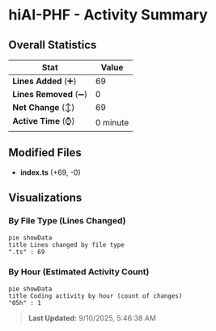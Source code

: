 # hiAI-PHF - Activity Summary 

## Overall Statistics

| Stat                   | Value                                                             |
| ---------------------- | ----------------------------------------------------------------- |
| **Lines Added** (➕)   | 69                                          |
| **Lines Removed** (➖) | 0                                        |
| **Net Change** (↕)    | 69                |
| **Active Time** (⌚)   | 0 minute |


## Modified Files
- **index.ts** (+69, -0)

## Visualizations

### By File Type (Lines Changed)

```mermaid
pie showData
title Lines changed by file type
".ts" : 69
```

### By Hour (Estimated Activity Count)

```mermaid
pie showData
title Coding activity by hour (count of changes)
"05h" : 1
```


> **Last Updated:** 9/10/2025, 5:46:38 AM